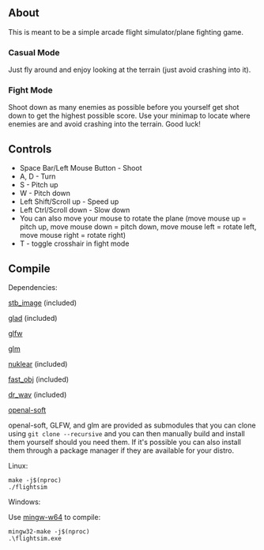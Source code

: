 ## About

This is meant to be a simple arcade flight simulator/plane fighting game.


### Casual Mode

Just fly around and enjoy looking at the terrain (just avoid crashing into it).

### Fight Mode

Shoot down as many enemies as possible before you yourself get shot down to get 
the highest possible score. Use your minimap to locate where enemies are and avoid 
crashing into the terrain. Good luck!

## Controls

 - Space Bar/Left Mouse Button - Shoot
 - A, D - Turn
 - S - Pitch up
 - W - Pitch down
 - Left Shift/Scroll up - Speed up
 - Left Ctrl/Scroll down - Slow down
 - You can also move your mouse to rotate the plane (move mouse up = pitch up, move mouse down = pitch down, move mouse left = rotate left, move mouse right = rotate right)
 - T - toggle crosshair in fight mode

## Compile

Dependencies:

[stb_image](https://github.com/nothings/stb/blob/master/stb_image.h) (included)

[glad](https://github.com/Dav1dde/glad) (included)

[glfw](https://github.com/glfw/glfw)

[glm](https://github.com/g-truc/glm)

[nuklear](https://github.com/Immediate-Mode-UI/Nuklear) (included)

[fast_obj](https://github.com/thisistherk/fast_obj) (included)

[dr_wav](https://github.com/mackron/dr_libs/blob/master/dr_wav.h) (included)

[openal-soft](https://github.com/kcat/openal-soft)

openal-soft, GLFW, and glm are provided as submodules that you can clone using
`git clone --recursive` and you can then manually build and install them yourself
should you need them. If it's possible you can also install them through a
package manager if they are available for your distro.

Linux:

```
make -j$(nproc)
./flightsim
```

Windows:

Use [mingw-w64](https://sourceforge.net/projects/mingw-w64) to compile:

```
mingw32-make -j$(nproc)
.\flightsim.exe
```
